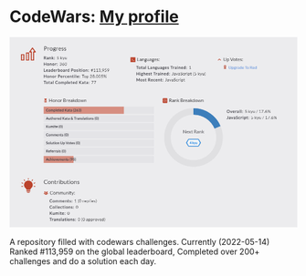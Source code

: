# CodeWars: <a target="_blank" href="https://www.codewars.com/users/EisteeAtom" >My profile</a> 

![alt tag](https://github.com/dmitrykulakovfrontend/Code-Wars/blob/main/2022-05-14_215137.png)

A repository filled with codewars challenges. Currently (2022-05-14) Ranked #113,959 on the global leaderboard, Completed over 200+ challenges and do a solution each day.
